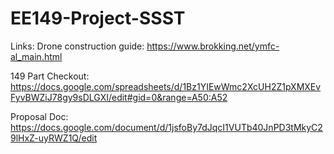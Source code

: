 # EE149-Project-SSST

Links: 
Drone construction guide: https://www.brokking.net/ymfc-al_main.html  

149 Part Checkout: https://docs.google.com/spreadsheets/d/1Bz1YIEwWmc2XcUH2Z1pXMXEvFyvBWZiJ78gy9sDLGXI/edit#gid=0&range=A50:A52  

Proposal Doc: https://docs.google.com/document/d/1jsfoBy7dJqcI1VUTb40JnPD3tMkyC29lHxZ-uyRWZ1Q/edit  

